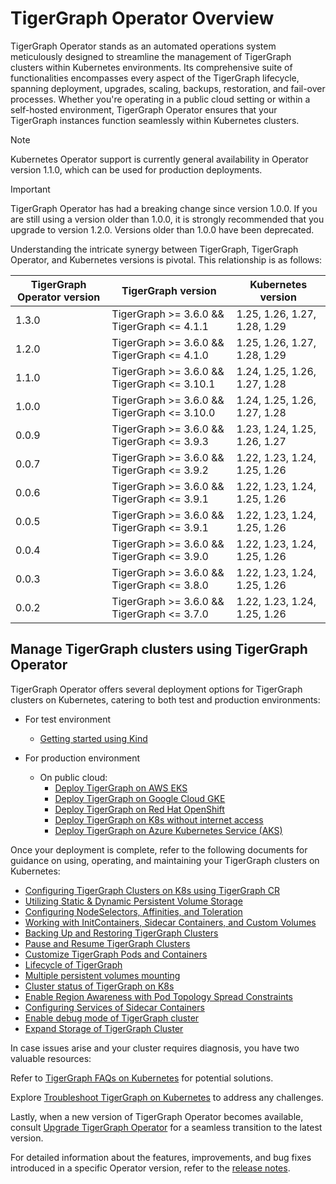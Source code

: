 # TigerGraph Operator Overview

TigerGraph Operator stands as an automated operations system meticulously designed to streamline the management of TigerGraph clusters within Kubernetes environments. Its comprehensive suite of functionalities encompasses every aspect of the TigerGraph lifecycle, spanning deployment, upgrades, scaling, backups, restoration, and fail-over processes. Whether you're operating in a public cloud setting or within a self-hosted environment, TigerGraph Operator ensures that your TigerGraph instances function seamlessly within Kubernetes clusters.

> [!NOTE]
> Kubernetes Operator support is currently general availability in Operator version 1.1.0, which can be used for production deployments.

> [!IMPORTANT]
> TigerGraph Operator has had a breaking change since version 1.0.0. If you are still using a version older than 1.0.0, it is strongly recommended that you upgrade to version 1.2.0. Versions older than 1.0.0 have been deprecated.

Understanding the intricate synergy between TigerGraph, TigerGraph Operator, and Kubernetes versions is pivotal. This relationship is as follows:

| TigerGraph Operator version | TigerGraph version  | Kubernetes version |
|----------|----------|----------|
| 1.3.0 | TigerGraph >= 3.6.0 && TigerGraph <= 4.1.1|1.25, 1.26, 1.27, 1.28, 1.29|
| 1.2.0 | TigerGraph >= 3.6.0 && TigerGraph <= 4.1.0|1.25, 1.26, 1.27, 1.28, 1.29|
| 1.1.0 | TigerGraph >= 3.6.0 && TigerGraph <= 3.10.1|1.24, 1.25, 1.26, 1.27, 1.28|
| 1.0.0 | TigerGraph >= 3.6.0 && TigerGraph <= 3.10.0|1.24, 1.25, 1.26, 1.27, 1.28|
| 0.0.9 | TigerGraph >= 3.6.0 && TigerGraph <= 3.9.3|1.23, 1.24, 1.25, 1.26, 1.27|
| 0.0.7 | TigerGraph >= 3.6.0 && TigerGraph <= 3.9.2|1.22, 1.23, 1.24, 1.25, 1.26|
| 0.0.6 | TigerGraph >= 3.6.0 && TigerGraph <= 3.9.1|1.22, 1.23, 1.24, 1.25, 1.26|
| 0.0.5 | TigerGraph >= 3.6.0 && TigerGraph <= 3.9.1|1.22, 1.23, 1.24, 1.25, 1.26|
| 0.0.4 | TigerGraph >= 3.6.0 && TigerGraph <= 3.9.0|1.22, 1.23, 1.24, 1.25, 1.26|
| 0.0.3 | TigerGraph >= 3.6.0 && TigerGraph <= 3.8.0|1.22, 1.23, 1.24, 1.25, 1.26|
| 0.0.2 | TigerGraph >= 3.6.0 && TigerGraph <= 3.7.0|1.22, 1.23, 1.24, 1.25, 1.26|

## Manage TigerGraph clusters using TigerGraph Operator

TigerGraph Operator offers several deployment options for TigerGraph clusters on Kubernetes, catering to both test and production environments:

- For test environment

  - [Getting started using Kind](../02-get-started/get_started.md)

- For production environment

  - On public cloud:
    - [Deploy TigerGraph on AWS EKS](../03-deploy/tigergraph-on-eks.md)
    - [Deploy TigerGraph on Google Cloud GKE](../03-deploy/tigergraph-on-gke.md)
    - [Deploy TigerGraph on Red Hat OpenShift](../03-deploy/tigergraph-on-openshift.md)
    - [Deploy TigerGraph on K8s without internet access](../03-deploy/deploy-without-internet.md)
    - [Deploy TigerGraph on Azure Kubernetes Service (AKS)](../03-deploy/tigergraph-on-aks.md)

Once your deployment is complete, refer to the following documents for guidance on using, operating, and maintaining your TigerGraph clusters on Kubernetes:

- [Configuring TigerGraph Clusters on K8s using TigerGraph CR](../07-reference/configure-tigergraph-cluster-cr-with-yaml-manifests.md)
- [Utilizing Static & Dynamic Persistent Volume Storage](../07-reference/static-and-dynamic-persistent-volume-storage.md)
- [Configuring NodeSelectors, Affinities, and Toleration](../03-deploy/configure-affinity-by-kubectl-tg.md)
- [Working with InitContainers, Sidecar Containers, and Custom Volumes](../03-deploy/use-custom-containers-by-kubectl-tg.md)
- [Backing Up and Restoring TigerGraph Clusters](../04-manage/backup-and-restore/README.md)
- [Pause and Resume TigerGraph Clusters](../04-manage/pause-and-resume.md)
- [Customize TigerGraph Pods and Containers](../03-deploy/customize-tigergraph-pod.md)
- [Lifecycle of TigerGraph](../03-deploy/lifecycle-of-tigergraph.md)
- [Multiple persistent volumes mounting](../03-deploy/multiple-persistent-volumes-mounting.md)
- [Cluster status of TigerGraph on K8s](../07-reference/cluster-status-of-tigergraph.md)
- [Enable Region Awareness with Pod Topology Spread Constraints](../03-deploy/region-awareness-with-pod-topology-spread-constraints.md)
- [Configuring Services of Sidecar Containers](../03-deploy/configure-services-of-sidecar-containers.md)
- [Enable debug mode of TigerGraph cluster](../04-manage/debug-mode.md)
- [Expand Storage of TigerGraph Cluster](../04-manage/expand-storage.md)

In case issues arise and your cluster requires diagnosis, you have two valuable resources:

Refer to [TigerGraph FAQs on Kubernetes](../06-FAQs/README.md) for potential solutions.

Explore [Troubleshoot TigerGraph on Kubernetes](../05-troubleshoot/README.md) to address any challenges.

Lastly, when a new version of TigerGraph Operator becomes available, consult [Upgrade TigerGraph Operator](../04-manage/operator-upgrade.md) for a seamless transition to the latest version.

For detailed information about the features, improvements, and bug fixes introduced in a specific Operator version, refer to the [release notes](../08-release-notes/README.md).
